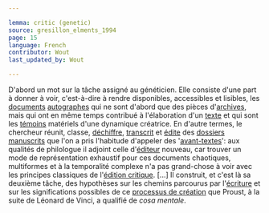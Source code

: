 ```yaml
---

lemma: critic (genetic)
source: gresillon_elments_1994
page: 15
language: French
contributor: Wout
last_updated_by: Wout

---
```


D'abord un mot sur la tâche assigné au généticien. Elle consiste d'une part à donner à voir, c'est-à-dire à rendre disponibles, accessibles et lisibles, les [documents](document.html) [autographes](manuscript.html) qui ne sont d'abord que des pièces d'[archives](archive.html), mais qui ont en même temps contribué à l'élaboration d'un [texte](text.html) et qui sont les [témoins](witness.html) matériels d'une dynamique créatrice. En d'autre termes, le chercheur réunit, classe, [déchiffre](deciphering.html), [transcrit](transcription.html) et [édite](editing.html) des [dossiers manuscrits](geneticDossier.html) que l'on a pris l'habitude d'appeler des '[avant-textes](avantTexte)': aux qualités de philologue il adjoint celle d'[éditeur](editorScholarly.html) nouveau, car trouver un mode de représentation exhaustif pour ces documents chaotiques, multiformes et à la temporalité complexe n'a pas grand-chose à voir avec les principes classiques de l'[édition critique](editionCritical.html). [...] Il construit, et c'est là sa deuxième tâche, des hypothèses sur les chemins parcourus par l'[écriture](writingProcess.html) et sur les significations possibles de ce [processus de création](genesis.html) que Proust, à la suite de Léonard de Vinci, a qualifié de _cosa mentale_.
